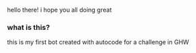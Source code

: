 hello there!
i hope you all doing great 
### what is this?

this is my first bot created with autocode for a challenge in GHW 

